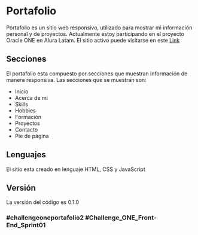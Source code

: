 # Portafolio

Portafolio es un sitio web responsivo, utilizado para mostrar mi información personal y de proyectos. Actualmente estoy participando en el proyecto Oracle ONE en Alura Latam. El sitio activo puede visitarse en este [Link](https://juanpablo001.github.io/challengeoneportafolio2/)

## Secciones


El portafolio esta compuesto por secciones que muestran información de manera responsiva. Las secciones que se muestran son:

* Inicio
* Acerca de mi
* Skills
* Hobbies
* Formación
* Proyectos
* Contacto
* Pie de página

## Lenguajes

El sitio esta creado en lenguaje HTML, CSS y JavaScript

## Versión

La versión del código es 0.1.0

### #challengeoneportafolio2 #Challenge_ONE_Front-End_Sprint01
